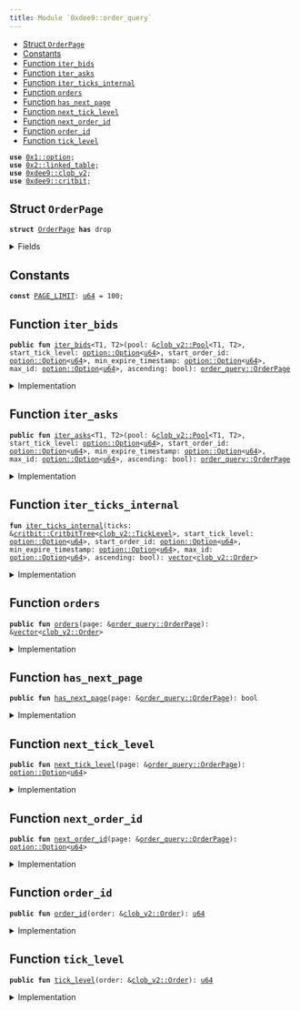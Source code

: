 ```yaml
---
title: Module `0xdee9::order_query`
---
```




-  [Struct `OrderPage`](#0xdee9_order_query_OrderPage)
-  [Constants](#@Constants_0)
-  [Function `iter_bids`](#0xdee9_order_query_iter_bids)
-  [Function `iter_asks`](#0xdee9_order_query_iter_asks)
-  [Function `iter_ticks_internal`](#0xdee9_order_query_iter_ticks_internal)
-  [Function `orders`](#0xdee9_order_query_orders)
-  [Function `has_next_page`](#0xdee9_order_query_has_next_page)
-  [Function `next_tick_level`](#0xdee9_order_query_next_tick_level)
-  [Function `next_order_id`](#0xdee9_order_query_next_order_id)
-  [Function `order_id`](#0xdee9_order_query_order_id)
-  [Function `tick_level`](#0xdee9_order_query_tick_level)


<pre><code><b>use</b> <a href="../move-stdlib/option.md#0x1_option">0x1::option</a>;
<b>use</b> <a href="../one-framework/linked_table.md#0x2_linked_table">0x2::linked_table</a>;
<b>use</b> <a href="clob_v2.md#0xdee9_clob_v2">0xdee9::clob_v2</a>;
<b>use</b> <a href="critbit.md#0xdee9_critbit">0xdee9::critbit</a>;
</code></pre>



<a name="0xdee9_order_query_OrderPage"></a>

## Struct `OrderPage`



<pre><code><b>struct</b> <a href="order_query.md#0xdee9_order_query_OrderPage">OrderPage</a> <b>has</b> drop
</code></pre>



<details>
<summary>Fields</summary>


<dl>
<dt>
<code>orders: <a href="../move-stdlib/vector.md#0x1_vector">vector</a>&lt;<a href="clob_v2.md#0xdee9_clob_v2_Order">clob_v2::Order</a>&gt;</code>
</dt>
<dd>

</dd>
<dt>
<code>has_next_page: bool</code>
</dt>
<dd>

</dd>
<dt>
<code>next_tick_level: <a href="../move-stdlib/option.md#0x1_option_Option">option::Option</a>&lt;<a href="../move-stdlib/u64.md#0x1_u64">u64</a>&gt;</code>
</dt>
<dd>

</dd>
<dt>
<code>next_order_id: <a href="../move-stdlib/option.md#0x1_option_Option">option::Option</a>&lt;<a href="../move-stdlib/u64.md#0x1_u64">u64</a>&gt;</code>
</dt>
<dd>

</dd>
</dl>


</details>

<a name="@Constants_0"></a>

## Constants


<a name="0xdee9_order_query_PAGE_LIMIT"></a>



<pre><code><b>const</b> <a href="order_query.md#0xdee9_order_query_PAGE_LIMIT">PAGE_LIMIT</a>: <a href="../move-stdlib/u64.md#0x1_u64">u64</a> = 100;
</code></pre>



<a name="0xdee9_order_query_iter_bids"></a>

## Function `iter_bids`



<pre><code><b>public</b> <b>fun</b> <a href="order_query.md#0xdee9_order_query_iter_bids">iter_bids</a>&lt;T1, T2&gt;(pool: &<a href="clob_v2.md#0xdee9_clob_v2_Pool">clob_v2::Pool</a>&lt;T1, T2&gt;, start_tick_level: <a href="../move-stdlib/option.md#0x1_option_Option">option::Option</a>&lt;<a href="../move-stdlib/u64.md#0x1_u64">u64</a>&gt;, start_order_id: <a href="../move-stdlib/option.md#0x1_option_Option">option::Option</a>&lt;<a href="../move-stdlib/u64.md#0x1_u64">u64</a>&gt;, min_expire_timestamp: <a href="../move-stdlib/option.md#0x1_option_Option">option::Option</a>&lt;<a href="../move-stdlib/u64.md#0x1_u64">u64</a>&gt;, max_id: <a href="../move-stdlib/option.md#0x1_option_Option">option::Option</a>&lt;<a href="../move-stdlib/u64.md#0x1_u64">u64</a>&gt;, ascending: bool): <a href="order_query.md#0xdee9_order_query_OrderPage">order_query::OrderPage</a>
</code></pre>



<details>
<summary>Implementation</summary>


<pre><code><b>public</b> <b>fun</b> <a href="order_query.md#0xdee9_order_query_iter_bids">iter_bids</a>&lt;T1, T2&gt;(
    pool: &Pool&lt;T1, T2&gt;,
    // tick level <b>to</b> start from
    start_tick_level: Option&lt;<a href="../move-stdlib/u64.md#0x1_u64">u64</a>&gt;,
    // order id within that tick level <b>to</b> start from
    start_order_id: Option&lt;<a href="../move-stdlib/u64.md#0x1_u64">u64</a>&gt;,
    // <b>if</b> provided, do not <b>include</b> orders <b>with</b> an expire timestamp less than the provided value (expired order),
    // value is in microseconds
    min_expire_timestamp: Option&lt;<a href="../move-stdlib/u64.md#0x1_u64">u64</a>&gt;,
    // do not show orders <b>with</b> an ID larger than max_id--
    // i.e., orders added later than this one
    max_id: Option&lt;<a href="../move-stdlib/u64.md#0x1_u64">u64</a>&gt;,
    // <b>if</b> <b>true</b>, the orders are returned in ascending tick level.
    ascending: bool,
): <a href="order_query.md#0xdee9_order_query_OrderPage">OrderPage</a> {
    <b>let</b> bids = <a href="clob_v2.md#0xdee9_clob_v2_bids">clob_v2::bids</a>(pool);
    <b>let</b> <b>mut</b> orders = <a href="order_query.md#0xdee9_order_query_iter_ticks_internal">iter_ticks_internal</a>(
        bids,
        start_tick_level,
        start_order_id,
        min_expire_timestamp,
        max_id,
        ascending
    );
    <b>let</b> (orders, has_next_page, next_tick_level, next_order_id) = <b>if</b> (<a href="../move-stdlib/vector.md#0x1_vector_length">vector::length</a>(&orders) &gt; <a href="order_query.md#0xdee9_order_query_PAGE_LIMIT">PAGE_LIMIT</a>) {
        <b>let</b> last_order = <a href="../move-stdlib/vector.md#0x1_vector_pop_back">vector::pop_back</a>(&<b>mut</b> orders);
        (orders, <b>true</b>, some(<a href="clob_v2.md#0xdee9_clob_v2_tick_level">clob_v2::tick_level</a>(&last_order)), some(<a href="clob_v2.md#0xdee9_clob_v2_order_id">clob_v2::order_id</a>(&last_order)))
    } <b>else</b> {
        (orders, <b>false</b>, none(), none())
    };

    <a href="order_query.md#0xdee9_order_query_OrderPage">OrderPage</a> {
        orders,
        has_next_page,
        next_tick_level,
        next_order_id
    }
}
</code></pre>



</details>

<a name="0xdee9_order_query_iter_asks"></a>

## Function `iter_asks`



<pre><code><b>public</b> <b>fun</b> <a href="order_query.md#0xdee9_order_query_iter_asks">iter_asks</a>&lt;T1, T2&gt;(pool: &<a href="clob_v2.md#0xdee9_clob_v2_Pool">clob_v2::Pool</a>&lt;T1, T2&gt;, start_tick_level: <a href="../move-stdlib/option.md#0x1_option_Option">option::Option</a>&lt;<a href="../move-stdlib/u64.md#0x1_u64">u64</a>&gt;, start_order_id: <a href="../move-stdlib/option.md#0x1_option_Option">option::Option</a>&lt;<a href="../move-stdlib/u64.md#0x1_u64">u64</a>&gt;, min_expire_timestamp: <a href="../move-stdlib/option.md#0x1_option_Option">option::Option</a>&lt;<a href="../move-stdlib/u64.md#0x1_u64">u64</a>&gt;, max_id: <a href="../move-stdlib/option.md#0x1_option_Option">option::Option</a>&lt;<a href="../move-stdlib/u64.md#0x1_u64">u64</a>&gt;, ascending: bool): <a href="order_query.md#0xdee9_order_query_OrderPage">order_query::OrderPage</a>
</code></pre>



<details>
<summary>Implementation</summary>


<pre><code><b>public</b> <b>fun</b> <a href="order_query.md#0xdee9_order_query_iter_asks">iter_asks</a>&lt;T1, T2&gt;(
    pool: &Pool&lt;T1, T2&gt;,
    // tick level <b>to</b> start from
    start_tick_level: Option&lt;<a href="../move-stdlib/u64.md#0x1_u64">u64</a>&gt;,
    // order id within that tick level <b>to</b> start from
    start_order_id: Option&lt;<a href="../move-stdlib/u64.md#0x1_u64">u64</a>&gt;,
    // <b>if</b> provided, do not <b>include</b> orders <b>with</b> an expire timestamp less than the provided value (expired order),
    // value is in microseconds
    min_expire_timestamp: Option&lt;<a href="../move-stdlib/u64.md#0x1_u64">u64</a>&gt;,
    // do not show orders <b>with</b> an ID larger than max_id--
    // i.e., orders added later than this one
    max_id: Option&lt;<a href="../move-stdlib/u64.md#0x1_u64">u64</a>&gt;,
    // <b>if</b> <b>true</b>, the orders are returned in ascending tick level.
    ascending: bool,
): <a href="order_query.md#0xdee9_order_query_OrderPage">OrderPage</a> {
    <b>let</b> asks = <a href="clob_v2.md#0xdee9_clob_v2_asks">clob_v2::asks</a>(pool);
    <b>let</b> <b>mut</b> orders = <a href="order_query.md#0xdee9_order_query_iter_ticks_internal">iter_ticks_internal</a>(
        asks,
        start_tick_level,
        start_order_id,
        min_expire_timestamp,
        max_id,
        ascending
    );
    <b>let</b> (orders, has_next_page, next_tick_level, next_order_id) = <b>if</b> (<a href="../move-stdlib/vector.md#0x1_vector_length">vector::length</a>(&orders) &gt; <a href="order_query.md#0xdee9_order_query_PAGE_LIMIT">PAGE_LIMIT</a>) {
        <b>let</b> last_order = <a href="../move-stdlib/vector.md#0x1_vector_pop_back">vector::pop_back</a>(&<b>mut</b> orders);
        (orders, <b>true</b>, some(<a href="clob_v2.md#0xdee9_clob_v2_tick_level">clob_v2::tick_level</a>(&last_order)), some(<a href="clob_v2.md#0xdee9_clob_v2_order_id">clob_v2::order_id</a>(&last_order)))
    } <b>else</b> {
        (orders, <b>false</b>, none(), none())
    };

    <a href="order_query.md#0xdee9_order_query_OrderPage">OrderPage</a> {
        orders,
        has_next_page,
        next_tick_level,
        next_order_id
    }
}
</code></pre>



</details>

<a name="0xdee9_order_query_iter_ticks_internal"></a>

## Function `iter_ticks_internal`



<pre><code><b>fun</b> <a href="order_query.md#0xdee9_order_query_iter_ticks_internal">iter_ticks_internal</a>(ticks: &<a href="critbit.md#0xdee9_critbit_CritbitTree">critbit::CritbitTree</a>&lt;<a href="clob_v2.md#0xdee9_clob_v2_TickLevel">clob_v2::TickLevel</a>&gt;, start_tick_level: <a href="../move-stdlib/option.md#0x1_option_Option">option::Option</a>&lt;<a href="../move-stdlib/u64.md#0x1_u64">u64</a>&gt;, start_order_id: <a href="../move-stdlib/option.md#0x1_option_Option">option::Option</a>&lt;<a href="../move-stdlib/u64.md#0x1_u64">u64</a>&gt;, min_expire_timestamp: <a href="../move-stdlib/option.md#0x1_option_Option">option::Option</a>&lt;<a href="../move-stdlib/u64.md#0x1_u64">u64</a>&gt;, max_id: <a href="../move-stdlib/option.md#0x1_option_Option">option::Option</a>&lt;<a href="../move-stdlib/u64.md#0x1_u64">u64</a>&gt;, ascending: bool): <a href="../move-stdlib/vector.md#0x1_vector">vector</a>&lt;<a href="clob_v2.md#0xdee9_clob_v2_Order">clob_v2::Order</a>&gt;
</code></pre>



<details>
<summary>Implementation</summary>


<pre><code><b>fun</b> <a href="order_query.md#0xdee9_order_query_iter_ticks_internal">iter_ticks_internal</a>(
    ticks: &CritbitTree&lt;TickLevel&gt;,
    // tick level <b>to</b> start from
    start_tick_level: Option&lt;<a href="../move-stdlib/u64.md#0x1_u64">u64</a>&gt;,
    // order id within that tick level <b>to</b> start from
    <b>mut</b> start_order_id: Option&lt;<a href="../move-stdlib/u64.md#0x1_u64">u64</a>&gt;,
    // <b>if</b> provided, do not <b>include</b> orders <b>with</b> an expire timestamp less than the provided value (expired order),
    // value is in microseconds
    min_expire_timestamp: Option&lt;<a href="../move-stdlib/u64.md#0x1_u64">u64</a>&gt;,
    // do not show orders <b>with</b> an ID larger than max_id--
    // i.e., orders added later than this one
    max_id: Option&lt;<a href="../move-stdlib/u64.md#0x1_u64">u64</a>&gt;,
    // <b>if</b> <b>true</b>, the orders are returned in ascending tick level.
    ascending: bool,
): <a href="../move-stdlib/vector.md#0x1_vector">vector</a>&lt;Order&gt; {
    <b>let</b> <b>mut</b> tick_level_key = <b>if</b> (<a href="../move-stdlib/option.md#0x1_option_is_some">option::is_some</a>(&start_tick_level)) {
        <a href="../move-stdlib/option.md#0x1_option_destroy_some">option::destroy_some</a>(start_tick_level)
    } <b>else</b> {
        <b>let</b> (key, _) = <b>if</b> (ascending) {
            <a href="critbit.md#0xdee9_critbit_min_leaf">critbit::min_leaf</a>(ticks)
        }<b>else</b> {
            <a href="critbit.md#0xdee9_critbit_max_leaf">critbit::max_leaf</a>(ticks)
        };
        key
    };

    <b>let</b> <b>mut</b> orders = <a href="../move-stdlib/vector.md#0x1_vector">vector</a>[];

    <b>while</b> (tick_level_key != 0 && <a href="../move-stdlib/vector.md#0x1_vector_length">vector::length</a>(&orders) &lt; <a href="order_query.md#0xdee9_order_query_PAGE_LIMIT">PAGE_LIMIT</a> + 1) {
        <b>let</b> tick_level = <a href="critbit.md#0xdee9_critbit_borrow_leaf_by_key">critbit::borrow_leaf_by_key</a>(ticks, tick_level_key);
        <b>let</b> open_orders = <a href="clob_v2.md#0xdee9_clob_v2_open_orders">clob_v2::open_orders</a>(tick_level);

        <b>let</b> <b>mut</b> next_order_key = <b>if</b> (<a href="../move-stdlib/option.md#0x1_option_is_some">option::is_some</a>(&start_order_id)) {
            <b>let</b> key = <a href="../move-stdlib/option.md#0x1_option_destroy_some">option::destroy_some</a>(start_order_id);
            <b>if</b> (!<a href="../one-framework/linked_table.md#0x2_linked_table_contains">linked_table::contains</a>(open_orders, key)) {
                <b>let</b> (next_leaf, _) = <b>if</b> (ascending) {
                    <a href="critbit.md#0xdee9_critbit_next_leaf">critbit::next_leaf</a>(ticks, tick_level_key)
                }<b>else</b> {
                    <a href="critbit.md#0xdee9_critbit_previous_leaf">critbit::previous_leaf</a>(ticks, tick_level_key)
                };
                tick_level_key = next_leaf;
                <b>continue</b>
            };
            start_order_id = <a href="../move-stdlib/option.md#0x1_option_none">option::none</a>();
            some(key)
        }<b>else</b> {
            *<a href="../one-framework/linked_table.md#0x2_linked_table_front">linked_table::front</a>(open_orders)
        };

        <b>while</b> (<a href="../move-stdlib/option.md#0x1_option_is_some">option::is_some</a>(&next_order_key) && <a href="../move-stdlib/vector.md#0x1_vector_length">vector::length</a>(&orders) &lt; <a href="order_query.md#0xdee9_order_query_PAGE_LIMIT">PAGE_LIMIT</a> + 1) {
            <b>let</b> key = <a href="../move-stdlib/option.md#0x1_option_destroy_some">option::destroy_some</a>(next_order_key);
            <b>let</b> order = <a href="../one-framework/linked_table.md#0x2_linked_table_borrow">linked_table::borrow</a>(open_orders, key);

            // <b>if</b> the order id is greater than max_id, we end the iteration for this tick level.
            <b>if</b> (<a href="../move-stdlib/option.md#0x1_option_is_some">option::is_some</a>(&max_id) && key &gt; <a href="../move-stdlib/option.md#0x1_option_destroy_some">option::destroy_some</a>(max_id)) {
                <b>break</b>
            };

            next_order_key = *<a href="../one-framework/linked_table.md#0x2_linked_table_next">linked_table::next</a>(open_orders, key);

            // <b>if</b> expire timestamp is set, and <b>if</b> the order is expired, we skip it.
            <b>if</b> (<a href="../move-stdlib/option.md#0x1_option_is_none">option::is_none</a>(&min_expire_timestamp) ||
                <a href="clob_v2.md#0xdee9_clob_v2_expire_timestamp">clob_v2::expire_timestamp</a>(order) &gt; <a href="../move-stdlib/option.md#0x1_option_destroy_some">option::destroy_some</a>(min_expire_timestamp)) {
                <a href="../move-stdlib/vector.md#0x1_vector_push_back">vector::push_back</a>(&<b>mut</b> orders, <a href="clob_v2.md#0xdee9_clob_v2_clone_order">clob_v2::clone_order</a>(order));
            };
        };
        <b>let</b> (next_leaf, _) = <b>if</b> (ascending) {
            <a href="critbit.md#0xdee9_critbit_next_leaf">critbit::next_leaf</a>(ticks, tick_level_key)
        }<b>else</b> {
            <a href="critbit.md#0xdee9_critbit_previous_leaf">critbit::previous_leaf</a>(ticks, tick_level_key)
        };
        tick_level_key = next_leaf;
    };
    orders
}
</code></pre>



</details>

<a name="0xdee9_order_query_orders"></a>

## Function `orders`



<pre><code><b>public</b> <b>fun</b> <a href="order_query.md#0xdee9_order_query_orders">orders</a>(page: &<a href="order_query.md#0xdee9_order_query_OrderPage">order_query::OrderPage</a>): &<a href="../move-stdlib/vector.md#0x1_vector">vector</a>&lt;<a href="clob_v2.md#0xdee9_clob_v2_Order">clob_v2::Order</a>&gt;
</code></pre>



<details>
<summary>Implementation</summary>


<pre><code><b>public</b> <b>fun</b> <a href="order_query.md#0xdee9_order_query_orders">orders</a>(page: &<a href="order_query.md#0xdee9_order_query_OrderPage">OrderPage</a>): &<a href="../move-stdlib/vector.md#0x1_vector">vector</a>&lt;Order&gt; {
    &page.orders
}
</code></pre>



</details>

<a name="0xdee9_order_query_has_next_page"></a>

## Function `has_next_page`



<pre><code><b>public</b> <b>fun</b> <a href="order_query.md#0xdee9_order_query_has_next_page">has_next_page</a>(page: &<a href="order_query.md#0xdee9_order_query_OrderPage">order_query::OrderPage</a>): bool
</code></pre>



<details>
<summary>Implementation</summary>


<pre><code><b>public</b> <b>fun</b> <a href="order_query.md#0xdee9_order_query_has_next_page">has_next_page</a>(page: &<a href="order_query.md#0xdee9_order_query_OrderPage">OrderPage</a>): bool {
    page.has_next_page
}
</code></pre>



</details>

<a name="0xdee9_order_query_next_tick_level"></a>

## Function `next_tick_level`



<pre><code><b>public</b> <b>fun</b> <a href="order_query.md#0xdee9_order_query_next_tick_level">next_tick_level</a>(page: &<a href="order_query.md#0xdee9_order_query_OrderPage">order_query::OrderPage</a>): <a href="../move-stdlib/option.md#0x1_option_Option">option::Option</a>&lt;<a href="../move-stdlib/u64.md#0x1_u64">u64</a>&gt;
</code></pre>



<details>
<summary>Implementation</summary>


<pre><code><b>public</b> <b>fun</b> <a href="order_query.md#0xdee9_order_query_next_tick_level">next_tick_level</a>(page: &<a href="order_query.md#0xdee9_order_query_OrderPage">OrderPage</a>): Option&lt;<a href="../move-stdlib/u64.md#0x1_u64">u64</a>&gt; {
    page.next_tick_level
}
</code></pre>



</details>

<a name="0xdee9_order_query_next_order_id"></a>

## Function `next_order_id`



<pre><code><b>public</b> <b>fun</b> <a href="order_query.md#0xdee9_order_query_next_order_id">next_order_id</a>(page: &<a href="order_query.md#0xdee9_order_query_OrderPage">order_query::OrderPage</a>): <a href="../move-stdlib/option.md#0x1_option_Option">option::Option</a>&lt;<a href="../move-stdlib/u64.md#0x1_u64">u64</a>&gt;
</code></pre>



<details>
<summary>Implementation</summary>


<pre><code><b>public</b> <b>fun</b> <a href="order_query.md#0xdee9_order_query_next_order_id">next_order_id</a>(page: &<a href="order_query.md#0xdee9_order_query_OrderPage">OrderPage</a>): Option&lt;<a href="../move-stdlib/u64.md#0x1_u64">u64</a>&gt; {
    page.next_order_id
}
</code></pre>



</details>

<a name="0xdee9_order_query_order_id"></a>

## Function `order_id`



<pre><code><b>public</b> <b>fun</b> <a href="order_query.md#0xdee9_order_query_order_id">order_id</a>(order: &<a href="clob_v2.md#0xdee9_clob_v2_Order">clob_v2::Order</a>): <a href="../move-stdlib/u64.md#0x1_u64">u64</a>
</code></pre>



<details>
<summary>Implementation</summary>


<pre><code><b>public</b> <b>fun</b> <a href="order_query.md#0xdee9_order_query_order_id">order_id</a>(order: &Order): <a href="../move-stdlib/u64.md#0x1_u64">u64</a> {
    <a href="clob_v2.md#0xdee9_clob_v2_order_id">clob_v2::order_id</a>(order)
}
</code></pre>



</details>

<a name="0xdee9_order_query_tick_level"></a>

## Function `tick_level`



<pre><code><b>public</b> <b>fun</b> <a href="order_query.md#0xdee9_order_query_tick_level">tick_level</a>(order: &<a href="clob_v2.md#0xdee9_clob_v2_Order">clob_v2::Order</a>): <a href="../move-stdlib/u64.md#0x1_u64">u64</a>
</code></pre>



<details>
<summary>Implementation</summary>


<pre><code><b>public</b> <b>fun</b> <a href="order_query.md#0xdee9_order_query_tick_level">tick_level</a>(order: &Order): <a href="../move-stdlib/u64.md#0x1_u64">u64</a> {
    <a href="clob_v2.md#0xdee9_clob_v2_tick_level">clob_v2::tick_level</a>(order)
}
</code></pre>



</details>
